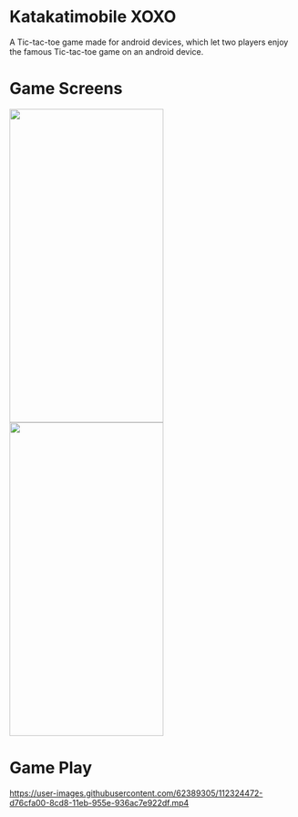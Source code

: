 
# Katakatimobile XOXO
A Tic-tac-toe game made for android devices, which let two players enjoy the famous Tic-tac-toe game on an android device.

# Game Screens
   <img src="https://user-images.githubusercontent.com/62389305/112320981-89a2c280-8cd5-11eb-941e-fdfb163ba7d8.jpg" width="270" height="550">  <img src="https://user-images.githubusercontent.com/62389305/112320991-8b6c8600-8cd5-11eb-9e04-b7323b6a89a7.jpg" width="270" height="550"> 
   
# Game Play

https://user-images.githubusercontent.com/62389305/112324472-d76cfa00-8cd8-11eb-955e-936ac7e922df.mp4






